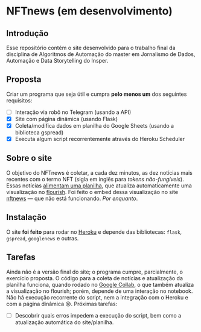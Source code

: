 # NFTnews (em desenvolvimento)
## Introdução
Esse repositório contém o site desenvolvido para o trabalho final da disciplina de Algoritmos de Automação do master em Jornalismo de Dados, Automação e Data Storytelling do Insper.

## Proposta
Criar um programa que seja útil e cumpra **pelo menos um** dos seguintes requisitos:
- [ ] Interação via robô no Telegram (usando a API)
- [x] Site com página dinâmica (usando Flask)
- [x] Coleta/modifica dados em planilha do Google Sheets (usando a biblioteca gspread)
- [x] Executa algum script recorrentemente através do Heroku Scheduler

## Sobre o site
O objetivo do NFTnews é coletar, a cada dez minutos, as dez notícias mais recentes com o termo NFT (sigla em inglês para *tokens não-fungíveis*). Essas notícias [alimentam uma planilha](https://docs.google.com/spreadsheets/d/1l6sXZtoAv0I-lY9q3m1rnfq5JMM5h12fDKj4kEIYhU8/edit?usp=sharing), que atualiza automaticamente uma visualização no [flourish](https://public.flourish.studio/visualisation/8189942/). Foi feito o embed dessa visualização no site [nftnews](https://nftnews.herokuapp.com/) — que não está funcionando. *Por enquanto*.

## Instalação
O site **foi feito** para rodar no [Heroku](https://www.heroku.com/) e depende das bibliotecas: `flask`, `gspread`, `googlenews` e outras.


## Tarefas
Ainda não é a versão final do site; o programa cumpre, parcialmente, o exercício proposta. O código para a coleta de notícias e atualização da planilha funciona, quando rodado no [Google Collab](https://colab.research.google.com/drive/1KtUarAJ0cECvEHzSX8ExwptlRhlbOFrl?usp=sharing), o que também atualiza a visualização no flourish; porém, depende de uma interação no notebook. Não há execução recorrente do script, nem a integração com o Heroku e com a página dinâmica 😢. Próximas tarefas:
- [ ] Descobrir quais erros impedem a execução do script, bem como a atualização automática do site/planilha.
